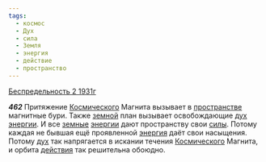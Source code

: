 ```yaml
---
tags:
  - космос
  - Дух
  - сила
  - Земля
  - энергия
  - действие
  - пространство
---
```


[Беспредельность 2 1931г](https://127.0.0.1:4002/agni/1931)

___462___
Притяжение [Космического](../../../tags/#космос) Магнита вызывает в [пространстве](../../../tags/#пространство) магнитные бури. Также [земной](../../../tags/#Земля) план вызывает освобождающие [дух](../../../tags/#Дух) [энергии](../../../tags/#[энергия](../../../tags/#энергия)). И все [земные](../../../tags/#Земля) [энергии](../../../tags/#[энергия](../../../tags/#энергия)) дают пространству свои [силы](../../../tags/#сила). Потому каждая не бывшая ещё проявленной [энергия](../../../tags/#энергия) даёт свои насыщения. Потому [дух](../../../tags/#Дух) так напрягается в искании течения [Космического](../../../tags/#космос) Магнита, и орбита [действия](../../../tags/#действие) так решительна обоюдно.   

